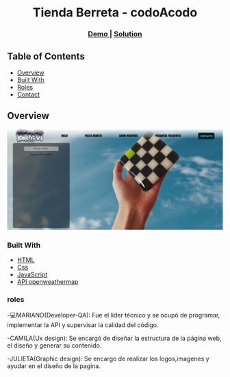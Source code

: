 <h1 align="center">Tienda Berreta - codoAcodo</h1>



<div align="center">
  <h3>
    <a href="https://mariangmz.github.io/Proyecto-Tienda-Berreta/">
      Demo
    </a>
    <span> | </span>
    <a href="https://github.com/MarianGmz/Proyecto-Tienda-Berreta.git">
      Solution
    </a>
    
  </h3>
</div>

## Table of Contents

- [Overview](#overview)
- [Built With](#built-with)
- [Roles](#roles)
- [Contact](#contact)

<!-- OVERVIEW -->

## Overview

![screenshot](https://github.com/MarianGmz/Proyecto-Tienda-Berreta/blob/main/berreta.jpg)


### Built With

<!-- This section should list any major frameworks that you built your project using. Here are a few examples.-->

- [HTML]([https://reactjs.org/](https://developer.mozilla.org/es/docs/Web/HTML))
- [Css](https://developer.mozilla.org/es/docs/Web/CSS)
- [JavaScript](https://developer.mozilla.org/es/docs/Web/JavaScript)
- [API openweathermap](https://openweathermap.org/current)

 
### roles

-💻MARIANO(Developer-QA): Fue el líder técnico y se ocupó de programar, implementar la API y supervisar la calidad del código.

-CAMILA(Ux design): Se encargó de diseñar la estructura de la página web, el diseño y generar su contenido.

-JULIETA(Graphic design): Se encargo de realizar los logos,imagenes y ayudar en el diseño de la pagina.
